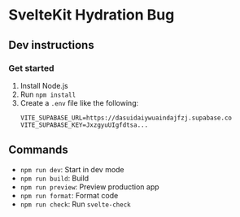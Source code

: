 # SvelteKit Hydration Bug

## Dev instructions

### Get started

1. Install Node.js
2. Run `npm install`
3. Create a `.env` file like the following:
    ```env
    VITE_SUPABASE_URL=https://dasuidaiywuaindajfzj.supabase.co
    VITE_SUPABASE_KEY=JxzgyuUIgfdtsa...
    ```

## Commands

- `npm run dev`: Start in dev mode
- `npm run build`: Build
- `npm run preview`: Preview production app
- `npm run format`: Format code
- `npm run check`: Run `svelte-check`
